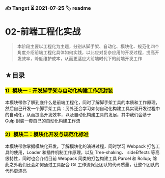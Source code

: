### ✍️ Tangxt ⏳ 2021-07-25 🏷️ readme

# 02-前端工程化实战

> 本阶段主要以工程化为主题，分别从脚手架、自动化、模块化、规范化四个角度介绍前端工程化具体如何实践，以此应对复杂应用的开发过程，提高开发效率，降低维护成本，从而更适应大前端时代下的前端开发工作

## ★目录

### <mark>1）模块一：开发脚手架与自动化构建工作流封装</mark>

本模块带你了解到底什么是前端工程化，同时了解脚手架工具的本质和工作原理，然后自己开发一个脚手架工具：另外还会学习如何自动化构建工具实现开发过程中的自动化，从而提高开发效率，以及自动化构建工具的发展，其中我们会基于 Gulp 封装一套自己的自动化构建工作流

### <mark>2）模块二：模块化开发与规范化标准</mark>

本模块带你掌据模块化开发，了解模块化的演进过程，同时学习 Webpack 打包工具的使用，Loader 和插件机制工作原理，以及 Tree-shaking、 sideEffects 等高级特性，同时也会介绍目前 Webpack 同类的打包构建工具 Parcel 和 Rollup; 除此之外我们还会如何通过工具配合 Git 工作流保证团队的代码质量，让整个团队的代码更漂亮
